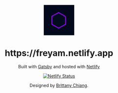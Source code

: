 <div align="center">
  <img alt="Logo" src="/src/images/logo.png" width="100" />
</div>
<h1 align="center">
  https://freyam.netlify.app
</h1>
<p align="center">
  Built with <a href="https://www.gatsbyjs.org/" target="_blank">Gatsby</a> and hosted with <a href="https://www.netlify.com/" target="_blank">Netlify</a>
</p>
<p align="center">
  <a href="https://app.netlify.com/sites/freyam/deploys" target="_blank">
    <img src="https://api.netlify.com/api/v1/badges/06514d98-646a-44d4-a92b-b70b5fd8160c/deploy-status" alt="Netlify Status" />
  </a>
</p>

<p align="center">
  Designed by <a href="https://brittanychiang.com/"> Brittany Chiang</a>.
</p>
